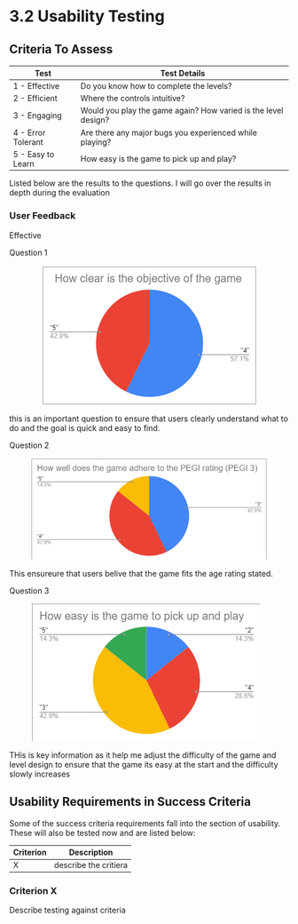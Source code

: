 # 3.2 Usability Testing

## Criteria To Assess

| Test               | Test Details                                                   |
| ------------------ | -------------------------------------------------------------- |
| 1 - Effective      | Do you know how to complete the levels?                        |
| 2 - Efficient      | Where the controls intuitive?                                  |
| 3 - Engaging       | Would you play the game again? How varied is the level design? |
| 4 - Error Tolerant | Are there any major bugs you experienced while playing?        |
| 5 - Easy to Learn  | How easy is the game to pick up and play?                      |

Listed below are the results to the questions. I will go over the results in depth during the evaluation

### User Feedback

Effective

Question 1

<div align="center">

<figure><img src="../.gitbook/assets/image.png" alt=""><figcaption></figcaption></figure>

</div>

this is an important question to ensure that users clearly understand what to do and the goal is quick and easy to find.&#x20;



Question 2

<figure><img src="../.gitbook/assets/image (1).png" alt=""><figcaption></figcaption></figure>

This ensureure that users belive that the game fits the age rating stated.



Question 3



<figure><img src="../.gitbook/assets/image (2).png" alt=""><figcaption></figcaption></figure>

THis is key information as it help me adjust the difficulty of the game and level design to ensure that the game its easy at the start and the difficulty slowly increases

## Usability Requirements in Success Criteria

Some of the success criteria requirements fall into the section of usability. These will also be tested now and are listed below:

| Criterion | Description           |
| --------- | --------------------- |
| X         | describe the critiera |

### Criterion X

Describe testing against criteria
